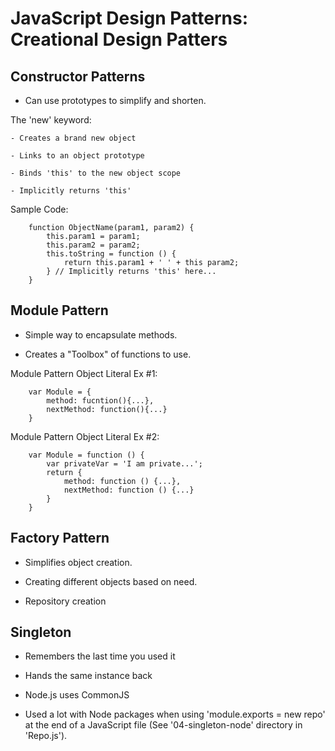 # **JavaScript Design Patterns: Creational Design Patters**

## **Constructor Patterns**

- Can use prototypes to simplify and shorten.

The 'new' keyword:

    - Creates a brand new object

    - Links to an object prototype

    - Binds 'this' to the new object scope

    - Implicitly returns 'this'

Sample Code:

        function ObjectName(param1, param2) {
            this.param1 = param1;
            this.param2 = param2;
            this.toString = function () {
                return this.param1 + ' ' + this param2;
            } // Implicitly returns 'this' here...
        }

## **Module Pattern**

- Simple way to encapsulate methods.

- Creates a "Toolbox" of functions to use.

Module Pattern Object Literal Ex #1:

        var Module = {
            method: fucntion(){...},
            nextMethod: function(){...}
        }

Module Pattern Object Literal Ex #2:

        var Module = function () {
            var privateVar = 'I am private...';
            return {
                method: function () {...},
                nextMethod: function () {...}
            }
        }

## **Factory Pattern**

- Simplifies object creation.

- Creating different objects based on need.

- Repository creation

## **Singleton**

- Remembers the last time you used it

- Hands the same instance back

- Node.js uses CommonJS

-  Used a lot with Node packages when using 'module.exports = new repo' at the end of a JavaScript file (See '04-singleton-node' directory in 'Repo.js').